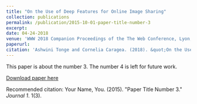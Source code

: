 ```yaml
---
title: "On the Use of Deep Features for Online Image Sharing"
collection: publications
permalink: /publication/2015-10-01-paper-title-number-3
excerpt: 
date: 04-24-2018
venue: 'WWW 2018 Companion Proceedings of the The Web Conference, Lyon, France.'
paperurl: 
citation: 'Ashwini Tonge and Cornelia Caragea. (2018). &quot;On the Use of Deep Features for Online Image Sharing.&quot; <i>Journal 1</i>. 1(3).'
---
```

This paper is about the number 3. The number 4 is left for future work.

[Download paper here](http://academicpages.github.io/files/paper3.pdf)

Recommended citation: Your Name, You. (2015). "Paper Title Number 3." <i>Journal 1</i>. 1(3).
